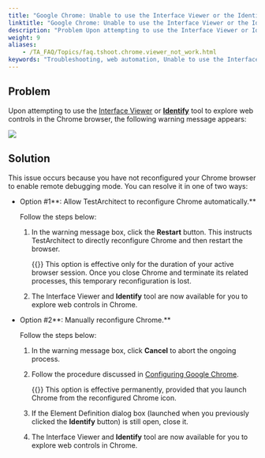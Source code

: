 ```yaml
--- 
title: "Google Chrome: Unable to use the Interface Viewer or the Identify features"
linktitle: "Google Chrome: Unable to use the Interface Viewer or the Identify features"
description: "Problem Upon attempting to use the Interface Viewer or Identify tool to explore web controls in the Chrome browser, the following warning message appears: Solution This issue occurs because you have ..."
weight: 9
aliases: 
    - /TA_FAQ/Topics/faq.tshoot.chrome.viewer_not_work.html
keywords: "Troubleshooting, web automation, Unable to use the Interface Viewer/Identify, Chrome, troubleshooting"
---
```


## Problem

Upon attempting to use the [Interface Viewer](/TA_Help/Topics/Interface_def_Viewer.html) or [**Identify**](/TA_Help/Topics/Interface_def_Viewer_identify.html) tool to explore web controls in the Chrome browser, the following warning message appears:

![](/images/TA_FAQ/Images/improper_chrome_configurations_viewer.png)

## Solution

This issue occurs because you have not reconfigured your Chrome browser to enable remote debugging mode. You can resolve it in one of two ways:

-   Option \#1**: Allow TestArchitect to reconfigure Chrome automatically.**

    Follow the steps below:

    1.  In the warning message box, click the **Restart** button. This instructs TestArchitect to directly reconfigure Chrome and then restart the browser.

        {{<note>}} This option is effective only for the duration of your active browser session. Once you close Chrome and terminate its related processes, this temporary reconfiguration is lost.

    2.  The Interface Viewer and **Identify** tool are now available for you to explore web controls in Chrome.
-   Option \#2**: Manually reconfigure Chrome.**

    Follow the steps below:

    1.  In the warning message box, click **Cancel** to abort the ongoing process.
    2.  Follow the procedure discussed in [Configuring Google Chrome](/TA_Automation/Topics/aut_setting_switches_GC.html).

        {{<note>}} This option is effective permanently, provided that you launch Chrome from the reconfigured Chrome icon.

    3.  If the Element Definition dialog box \(launched when you previously clicked the **Identify** button\) is still open, close it.
    4.  The Interface Viewer and **Identify** tool are now available for you to explore web controls in Chrome.


